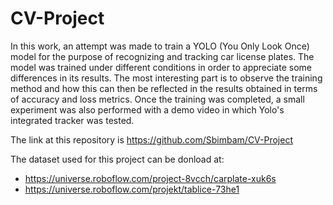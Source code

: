 # CV-Project

In this work, an attempt was made to train a YOLO (You Only Look Once) model for the purpose of recognizing and tracking car license plates. The model was trained under different conditions in order to appreciate some differences in its results. The most interesting part is to observe the training method and how this can then be reflected in the results obtained in terms of accuracy and loss metrics. Once the training was completed, a small experiment was also performed with a demo video in which Yolo's integrated tracker was tested.
 
The link at this repository is https://github.com/Sbimbam/CV-Project

The dataset used for this project can be donload at:

- https://universe.roboflow.com/project-8vcch/carplate-xuk6s
- https://universe.roboflow.com/projekt/tablice-73he1
